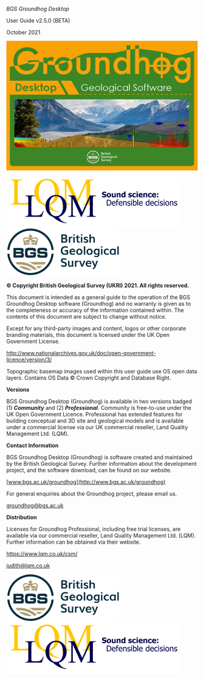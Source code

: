 *BGS Groundhog Desktop*

User Guide v2.5.0 (BETA)

October 2021

![](./media/image1.png)

![](./media/image2.png)![](./media/image3.png)

**© Copyright British Geological Survey (UKRI) 2021. All rights
reserved.**

This document is intended as a general guide to the operation of the BGS
Groundhog Desktop software (Groundhog) and no warranty is given as to
the completeness or accuracy of the information contained within. The
contents of this document are subject to change without notice.

Except for any third-party images and content, logos or other corporate
branding materials, this document is licensed under the UK Open
Government License.

<http://www.nationalarchives.gov.uk/doc/open-government-licence/version/3/>

Topographic basemap images used within this user guide use OS open data
layers. Contains OS Data © Crown Copyright and Database Right.

**Versions**

BGS Groundhog Desktop (Groundhog) is available in two versions badged
(1) ***Community*** and (2) ***Professional***. Community is free-to-use
under the UK Open Government Licence. Professional has extended features
for building conceptual and 3D site and geological models and is
available under a commercial license via our UK commercial reseller,
Land Quality Management Ltd. (LQM).

**Contact Information**

BGS Groundhog Desktop (Groundhog) is software created and maintained by
the British Geological Survey. Further information about the development
project, and the software download, can be found on our website.

[www.bgs.ac.uk/groundhog](http://www.bgs.ac.uk/groundhog)

For general enquiries about the Groundhog project, please email us.

<groundhog@bgs.ac.uk>

**Distribution**

Licenses for Groundhog Professional, including free trial licenses, are
available via our commercial reseller, Land Quality Management Ltd.
(LQM). Further information can be obtained via their website.

<https://www.lqm.co.uk/csm/>

<judith@lqm.co.uk>

![](./media/image3.png)![](./media/image2.png)
